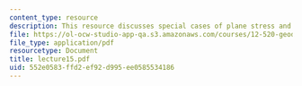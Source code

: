 ```yaml
---
content_type: resource
description: This resource discusses special cases of plane stress and plane strain.
file: https://ol-ocw-studio-app-qa.s3.amazonaws.com/courses/12-520-geodynamics-fall-2006/552e0583ffd2ef92d995ee0585534186_lecture15.pdf
file_type: application/pdf
resourcetype: Document
title: lecture15.pdf
uid: 552e0583-ffd2-ef92-d995-ee0585534186
---
```


